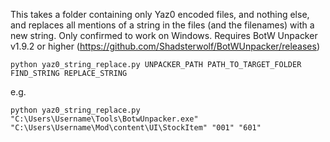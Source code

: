 This takes a folder containing only Yaz0 encoded files, and nothing else, and replaces all mentions of a string in the files (and the filenames) with a new string.
Only confirmed to work on Windows.
Requires BotW Unpacker v1.9.2 or higher (https://github.com/Shadsterwolf/BotWUnpacker/releases)

`python yaz0_string_replace.py UNPACKER_PATH PATH_TO_TARGET_FOLDER FIND_STRING REPLACE_STRING` 

e.g.

`python yaz0_string_replace.py "C:\Users\Username\Tools\BotwUnpacker.exe" "C:\Users\Username\Mod\content\UI\StockItem" "001" "601"` 